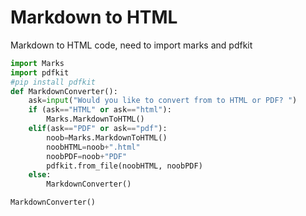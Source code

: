 # Markdown to HTML


Markdown to HTML code, need to import marks and pdfkit
```python
import Marks
import pdfkit
#pip install pdfkit 
def MarkdownConverter():
    ask=input("Would you like to convert from to HTML or PDF? ")
    if (ask=="HTML" or ask=="html"):
        Marks.MarkdownToHTML()
    elif(ask=="PDF" or ask=="pdf"):
        noob=Marks.MarkdownToHTML()
        noobHTML=noob+".html"
        noobPDF=noob+"PDF"
        pdfkit.from_file(noobHTML, noobPDF)
    else:
        MarkdownConverter()

MarkdownConverter()
